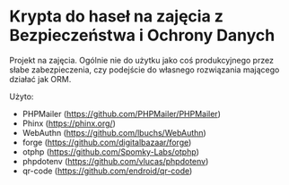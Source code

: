
# Krypta do haseł na zajęcia z Bezpieczeństwa i Ochrony Danych

Projekt na zajęcia. Ogólnie nie do użytku jako coś produkcyjnego przez słabe zabezpieczenia, czy podejście do własnego rozwiązania mającego działać jak ORM.

Użyto:
- PHPMailer (https://github.com/PHPMailer/PHPMailer)
- Phinx (https://phinx.org/)
- WebAuthn (https://github.com/lbuchs/WebAuthn)
- forge (https://github.com/digitalbazaar/forge)
- otphp (https://github.com/Spomky-Labs/otphp)
- phpdotenv (https://github.com/vlucas/phpdotenv)
- qr-code (https://github.com/endroid/qr-code)
